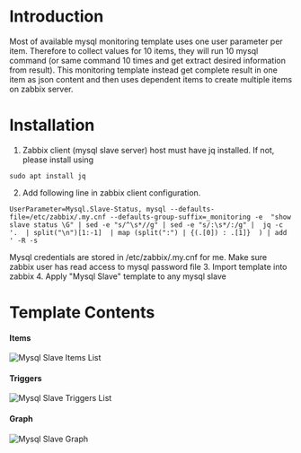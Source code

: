 # Introduction

Most of available mysql monitoring template uses one user parameter per item. Therefore to collect values for 10 items, they will run 10 mysql command (or same command 10 times and get extract desired information from result). This monitoring template instead get complete result in one item as json content and then uses dependent items to create multiple items on zabbix server. 

# Installation

1. Zabbix client (mysql slave server) host must have jq installed. If not, please install using 
``` 
sudo apt install jq 
```
2. Add following line in zabbix client configuration. 
```
UserParameter=Mysql.Slave-Status, mysql --defaults-file=/etc/zabbix/.my.cnf --defaults-group-suffix=_monitoring -e  "show slave status \G" | sed -e "s/^\s*//g" | sed -e "s/:\s*/:/g" |  jq -c  '.  | split("\n")[1:-1]  | map (split(":") | {(.[0]) : .[1]}  ) | add  ' -R -s

``` 
Mysql credentials are stored in /etc/zabbix/.my.cnf for me. Make sure zabbix user has read access to mysql password file
3. Import template into zabbix
4. Apply "Mysql Slave" template to any mysql slave

# Template Contents

#### Items

![Mysql Slave Items List](../../../readme_images_branch/readme-images/mysql-slave-items.png)


#### Triggers

![Mysql Slave Triggers List](../../../readme_images_branch/readme-images/mysql-slave-trigger.png)

#### Graph

![Mysql Slave Graph](../../../readme_images_branch/readme-images/mysql-slave-graph.png)
